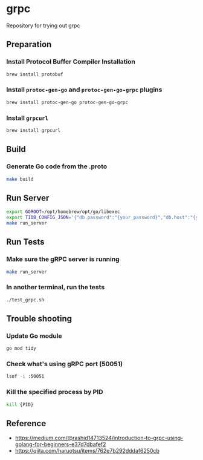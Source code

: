 # grpc
Repository for trying out grpc

## Preparation
### Install Protocol Buffer Compiler Installation
```sh
brew install protobuf
```

### Install `protoc-gen-go` and `protoc-gen-go-grpc` plugins
```sh
brew install protoc-gen-go protoc-gen-go-grpc
```

### Install `grpcurl`
```sh
brew install grpcurl
```

## Build
### Generate Go code from the .proto
```sh
make build
```

## Run Server
```sh
export GOROOT=/opt/homebrew/opt/go/libexec
export TIDB_CONFIG_JSON='{"db.password":"{your_password}","db.host":"{your_host}","db.name":"{your_db}","db.user":"{your_user}"}'
make run_server
```

## Run Tests
### Make sure the gRPC server is running
```sh
make run_server
```

### In another terminal, run the tests
```sh
./test_grpc.sh
```

## Trouble shooting
### Update Go module
```sh
go mod tidy
```

### Check what's using gRPC port (50051)
```sh
lsof -i :50051
```

### Kill the specified process by PID
```sh
kill {PID}
```

## Reference
- https://medium.com/@rashid14713524/introduction-to-grpc-using-golang-for-beginners-e37d7dbafef2
- https://qiita.com/haruotsu/items/762e7b292dddaf6250cb

